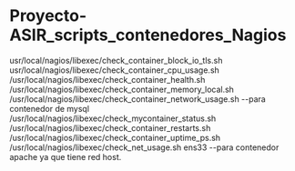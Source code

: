 # Proyecto-ASIR_scripts_contenedores_Nagios
usr/local/nagios/libexec/check_container_block_io_tls.sh 
usr/local/nagios/libexec/check_container_cpu_usage.sh
/usr/local/nagios/libexec/check_container_health.sh 
/usr/local/nagios/libexec/check_container_memory_local.sh
/usr/local/nagios/libexec/check_container_network_usage.sh --para contenedor de mysql
/usr/local/nagios/libexec/check_mycontainer_status.sh
/usr/local/nagios/libexec/check_container_restarts.sh
/usr/local/nagios/libexec/check_container_uptime_ps.sh
/usr/local/nagios/libexec/check_net_usage.sh ens33 --para contenedor apache ya que tiene red host.
